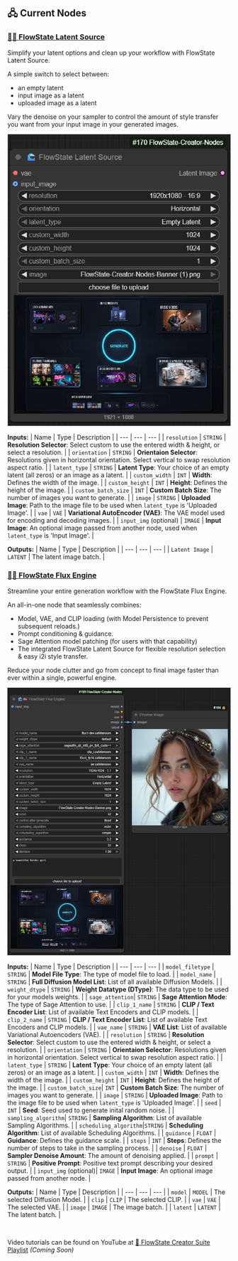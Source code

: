 ## 🖧 Current Nodes
### [🌊🌱 FlowState Latent Source](https://github.com/flowstateeng/FlowState-Creator-Nodes/blob/main/FlowState_LatentSource.py)
Simplify your latent options and clean up your workflow with FlowState Latent Source.

A simple switch to select between:
 - an empty latent
 - input image as a latent
 - uploaded image as a latent
 
Vary the denoise on your sampler to control the amount of style transfer you want from your input image in your generated images.
<p align="center">
  <img width='650' src='https://github.com/flowstateeng/FlowState-Creator-Nodes/blob/main/imgs/FlowState%20Latent%20Source.png' alt='FS Latent Source Image'/>
</p>

**Inputs:**
| Name | Type | Description |
| --- | --- | --- |
| `resolution` | `STRING` | **Resolution Selector**: Select custom to use the entered width & height, or select a resolution. |
| `orientation` | `STRING` | **Orientaion Selector**: Resolutions given in horizontal orientation. Select vertical to swap resolution aspect ratio. |
| `latent_type` | `STRING` | **Latent Type**: Your choice of an empty latent (all zeros) or an image as a latent. |
| `custom_width` | `INT` | **Width**: Defines the width of the image. |
| `custom_height` | `INT` | **Height**: Defines the height of the image. |
| `custom_batch_size` | `INT` | **Custom Batch Size**: The number of images you want to generate. |
| `image` | `STRING` | **Uploaded Image**: Path to the image file to be used when `latent_type` is 'Uploaded Image'. |
| `vae` | `VAE` | **Variational AutoEncoder (VAE)**: The VAE model used for encoding and decoding images. |
| `input_img` (optional) | `IMAGE` | **Input Image**: An optional image passed from another node, used when `latent_type` is 'Input Image'. |

**Outputs:**
| Name | Type | Description |
| --- | --- | --- |
| `Latent Image` | `LATENT` | The latent image batch. |

### [🌊🚒 FlowState Flux Engine](https://github.com/flowstateeng/FlowState-Creator-Nodes/blob/main/FlowState_FluxEngine.py)
Streamline your entire generation workflow with the FlowState Flux Engine.

An all-in-one node that seamlessly combines:
- Model, VAE, and CLIP loading (with Model Persistence to prevent subsequent reloads.)
- Prompt conditioning & guidance.
- Sage Attention model patching (for users with that capability)
- The integrated FlowState Latent Source for flexible resolution selection & easy i2i style transfer.

Reduce your node clutter and go from concept to final image faster than ever within a single, powerful engine.
<p align="center">
  <img width='650' src='https://github.com/flowstateeng/FlowState-Creator-Nodes/blob/main/imgs/FlowState%20Flux%20Engine.png' alt='FS Latent Source Image'/>
</p>

**Inputs:**
| Name | Type | Description |
| --- | --- | --- |
| `model_filetype` | `STRING` | **Model File Type**: The type of model file to load. |
| `model_name` | `STRING` | **Full Diffusion Model List**: List of all available Diffusion Models. |
| `weight_dtype` | `STRING` | **Weight Datatype (DType)**: The data type to be used for your models weights. |
| `sage_attention`| `STRING` | **Sage Attention Mode**: The type of Sage Attention to use. |
| `clip_1_name` | `STRING` | **CLIP / Text Encoder List**: List of available Text Encoders and CLIP models. |
| `clip_2_name` | `STRING` | **CLIP / Text Encoder List**: List of available Text Encoders and CLIP models. |
| `vae_name` | `STRING` | **VAE List**: List of available Variational Autoencoders (VAE). |
| `resolution` | `STRING` | **Resolution Selector**: Select custom to use the entered width & height, or select a resolution. |
| `orientation` | `STRING` | **Orientaion Selector**: Resolutions given in horizontal orientation. Select vertical to swap resolution aspect ratio. |
| `latent_type` | `STRING` | **Latent Type**: Your choice of an empty latent (all zeros) or an image as a latent. |
| `custom_width` | `INT` | **Width**: Defines the width of the image. |
| `custom_height` | `INT` | **Height**: Defines the height of the image. |
| `custom_batch_size`| `INT` | **Custom Batch Size**: The number of images you want to generate. |
| `image` | `STRING` | **Uploaded Image**: Path to the image file to be used when `latent_type` is 'Uploaded Image'. |
| `seed` | `INT` | **Seed**: Seed used to generate inital random noise. |
| `sampling_algorithm`| `STRING` | **Sampling Algorithm**: List of available Sampling Algorithms. |
| `scheduling_algorithm`|`STRING` | **Scheduling Algorithm**: List of available Scheduling Algorithms. |
| `guidance` | `FLOAT` | **Guidance**: Defines the guidance scale. |
| `steps` | `INT` | **Steps**: Defines the number of steps to take in the sampling process. |
| `denoise` | `FLOAT` | **Sampler Denoise Amount**: The amount of denoising applied. |
| `prompt` | `STRING` | **Positive Prompt**: Positive text prompt describing your desired output. |
| `input_img` (optional)| `IMAGE` | **Input Image**: An optional image passed from another node. |

**Outputs:**
| Name | Type | Description |
| --- | --- | --- |
| `model` | `MODEL` | The selected Diffusion Model. |
| `clip` | `CLIP` | The selected CLIP. |
| `vae` | `VAE` | The selected VAE. |
| `image` | `IMAGE` | The image batch. |
| `latent` | `LATENT` | The latent batch. |

<br/>

Video tutorials can be found on YouTube at [🌊 FlowState Creator Suite Playlist](https://www.youtube.com/playlist?list=PLopF-DMGUFkTulZRkSpRmKFcTENKFicws) *(Coming Soon)*
